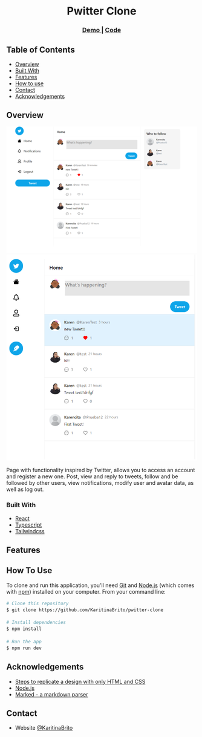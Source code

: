 <h1 align="center">Pwitter Clone</h1>

<div align="center">
  <h3>
    <a target="_blank"  href="https://pwitter-clone-lilac.vercel.app/">
      Demo
    </a>
    <span> | </span>
    <a target="_blank" href="https://github.com/KaritinaBrito/pwitter-clone">
      Code
    </a>
  </h3>
</div>

<!-- TABLE OF CONTENTS -->

## Table of Contents

- [Overview](#overview)
- [Built With](#built-with)
- [Features](#features)
- [How to use](#how-to-use)
- [Contact](#contact)
- [Acknowledgements](#acknowledgements)

<!-- OVERVIEW -->

## Overview

<img src="/public/images/pwitterDesktop.png"/>
<img src="/public/images/pwittermobile.png"/>

Page with functionality inspired by Twitter, allows you to access an account and register a new one. Post, view and reply to tweets, follow and be followed by other users, view notifications, modify user and avatar data, as well as log out.

### Built With

<!-- This section should list any major frameworks that you built your project using. Here are a few examples.-->

- [React](https://reactjs.org/)
- [Typescript](https://typescriptlang.org/)
- [Tailwindcss](https://tailwindcss.com/)

## Features

## How To Use

<!-- Example: -->

To clone and run this application, you'll need [Git](https://git-scm.com) and [Node.js](https://nodejs.org/en/download/) (which comes with [npm](http://npmjs.com)) installed on your computer. From your command line:

```bash
# Clone this repository
$ git clone https://github.com/KaritinaBrito/pwitter-clone

# Install dependencies
$ npm install

# Run the app
$ npm run dev
```

## Acknowledgements

<!-- This section should list any articles or add-ons/plugins that helps you to complete the project. This is optional but it will help you in the future. For example: -->

- [Steps to replicate a design with only HTML and CSS](https://devchallenges-blogs.web.app/how-to-replicate-design/)
- [Node.js](https://nodejs.org/)
- [Marked - a markdown parser](https://github.com/chjj/marked)

## Contact

- Website [@KaritinaBrito](https://website-karen-brito.netlify.app)
